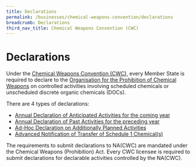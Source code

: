 ```yaml
---
title: Declarations
permalink: /businesses/chemical-weapons-convention/declarations
breadcrumb: Declarations
third_nav_title: Chemical Weapons Convention (CWC)
---
```

# Declarations

Under the  [Chemical Weapons Convention (CWC),](https://singapore-customs-staging.netlify.app/businesses/chemical-weapons-convention/introduction) every Member State is required to declare to the  [Organisation for the Prohibition of Chemical Weapons](http://www.opcw.org/)  on controlled activities involving scheduled chemicals or unscheduled discrete organic chemicals (DOCs).

There are 4 types of declarations:

-   [Annual Declaration of Anticipated Activities for the coming year](https://singapore-customs-staging.netlify.app/businesses/chemical-weapons-convention/declarations/annual-declaration-for-anticipated-activities-adaa)
-   [Annual Declaration of Past Activities for the preceding year](https://singapore-customs-staging.netlify.app/businesses/chemical-weapons-convention/annual-declaration-for-past-activities)
-   [Ad-Hoc Declaration on Additionally Planned Activities](https://singapore-customs-staging.netlify.app/businesses/chemical-weapons-convention/declarations/ad-hoc-declaration-on-additionally-planned-activities)
-   [Advanced Notification of Transfer of Schedule 1 Chemical(s)](https://singapore-customs-staging.netlify.app/businesses/chemical-weapons-convention/declarations/advanced-notification-on-transfer-of-schedule-1-chemicals)

The requirements to submit declarations to NA(CWC) are mandated under the Chemical Weapons (Prohibition) Act. Every CWC licensee is required to submit declarations for declarable activities controlled by the NA(CWC).
